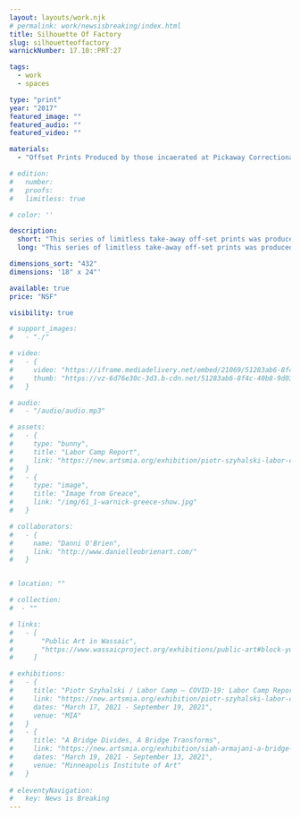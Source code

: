 ```yaml
---
layout: layouts/work.njk
# permalink: work/newsisbreaking/index.html
title: Silhouette Of Factory
slug: silhouetteoffactory
warnickNumber: 17.10::PRT:27

tags:
  - work
  - spaces

type: "print"
year: "2017"
featured_image: ""
featured_audio: ""
featured_video: ""

materials: 
  - "Offset Prints Produced by those incaerated at Pickaway Correctional Institution"

# edition: 
#   number: 
#   proofs: 
#   limitless: true

# color: ''

description:
  short: "This series of limitless take-away off-set prints was produced by those incarcerated at the Pickaway Correctional Institution in Orient, Ohio. The prints retain the material charge and weight of their history, and as each viewer takes a print they wrestle with the issues of our contemporary system. The prints ultimately implicate all of us in the prison industrial complex. And once we have this knowledge we must choose how one should act. "
  long: "This series of limitless take-away off-set prints was produced by those incarcerated at the Pickaway Correctional Institution in Orient, Ohio. The prints retain the material charge and weight of their history, and as each viewer takes a print they wrestle with the issues of our contemporary system. The prints ultimately implicate all of us in the prison industrial complex. And once we have this knowledge we must choose how one should act. "

dimensions_sort: "432"
dimensions: '18" x 24"'

available: true
price: "NSF"

visibility: true

# support_images: 
#   - "./"

# video:
#   - {
#     video: "https://iframe.mediadelivery.net/embed/21069/51283ab6-8f4c-40b8-9d03-58ac4d71df9c",
#     thumb: "https://vz-6d76e30c-3d3.b-cdn.net/51283ab6-8f4c-40b8-9d03-58ac4d71df9c/thumbnail.jpg",
#   }

# audio:
#   - "/audio/audio.mp3"

# assets: 
#   - {
#     type: "bunny",
#     title: "Labor Camp Report",
#     link: "https://new.artsmia.org/exhibition/piotr-szyhalski-labor-camp-covid-19-labor-camp-report"
#   }
#   - {
#     type: "image",
#     title: "Image from Greace",
#     link: "/img/61_1-warnick-greece-show.jpg"
#   }

# collaborators:
#   - {
#     name: "Danni O'Brien",
#     link: "http://www.danielleobrienart.com/"
#   }


# location: ""

# collection:
#  - ""

# links:
#   - [
#       "Public Art in Wassaic",
#       "https://www.wassaicproject.org/exhibitions/public-art#block-yui_3_17_2_1_1635259463800_75918",
#     ]

# exhibitions:
#   - {
#     title: "Piotr Szyhalski / Labor Camp – COVID-19: Labor Camp Report",
#     link: "https://new.artsmia.org/exhibition/piotr-szyhalski-labor-camp-covid-19-labor-camp-report",
#     dates: "March 17, 2021 - September 19, 2021",
#     venue: "MIA"
#   }
#   - {
#     title: "A Bridge Divides, A Bridge Transforms",
#     link: "https://new.artsmia.org/exhibition/siah-armajani-a-bridge-divides-a-bridge-transforms",
#     dates: "March 19, 2021 - September 13, 2021",
#     venue: "Minneapolis Institute of Art"
#   }
  
# eleventyNavigation:
#   key: News is Breaking
---
```

